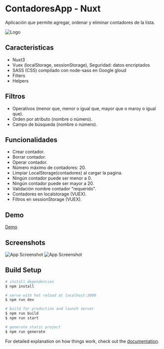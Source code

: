 
# ContadoresApp - Nuxt

Aplicación que permite agregar, ordenar y eliminar contadores de la lista.

![Logo](https://i.ibb.co/p0NpQqZ/nuxt-sm.png)

## Caracteristicas

- Nuxt3
- Vuex (localStorage, sessionStorage), Seguridad: datos encriptados
- SASS (CSS) compilado con node-sass en Google gloud
- Filters
- Helpers


## Filtros

- Operativos (menor que, menor o igual que, mayor que o maroy o igual que).
- Orden por atributo (nombre o número).
- Campo de búsqueda (nombre o número).

## Funcionalidades

- Crear contador.
- Borrar contador.
- Operar contador.
- Número máximo de contadores: 20.
- Limpiar LocalStorage(contadores) al cargar la pagina.
- Ningún contador puede ser menor a 0.
- Ningún contador puede ser mayor a 20.
- Validación nombre contador "requerido".
- Contadores en localstorage (VUEX).
- Filtros en sessionStorage (VUEX).

## Demo

[Demo](https://contadoresapp-rwaaqi4k7q-uc.a.run.app/)

## Screenshots

![App Screenshot](https://i.ibb.co/88jqmdn/desktop.jpg)
![App Screenshot](https://i.ibb.co/fNrrfMx/responsive.jpg)

## Build Setup

```bash
# install dependencies
$ npm install

# serve with hot reload at localhost:3000
$ npm run dev

# build for production and launch server
$ npm run build
$ npm run start

# generate static project
$ npm run generate
```

For detailed explanation on how things work, check out the [documentation](https://nuxtjs.org).

